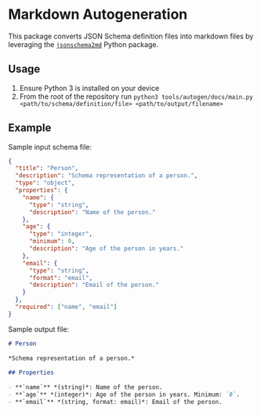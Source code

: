 # Markdown Autogeneration

This package converts JSON Schema definition files into markdown files by leveraging the [`jsonschema2md`](https://github.com/sbrunner/jsonschema2md) Python package.

## Usage

1. Ensure Python 3 is installed on your device
2. From the root of the repository run `python3 tools/autogen/docs/main.py <path/to/schema/definition/file> <path/to/output/filename>`

## Example

Sample input schema file:

```json
{
  "title": "Person",
  "description": "Schema representation of a person.",
  "type": "object",
  "properties": {
    "name": {
      "type": "string",
      "description": "Name of the person."
    },
    "age": {
      "type": "integer",
      "minimum": 0,
      "description": "Age of the person in years."
    },
    "email": {
      "type": "string",
      "format": "email",
      "description": "Email of the person."
    }
  },
  "required": ["name", "email"]
}
```

Sample output file:

```markdown
# Person
 
*Schema representation of a person.*
 
## Properties
 
- **`name`** *(string)*: Name of the person.
- **`age`** *(integer)*: Age of the person in years. Minimum: `0`.
- **`email`** *(string, format: email)*: Email of the person.
```
